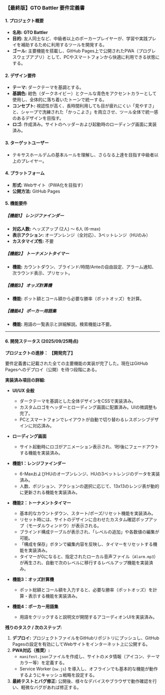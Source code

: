 ### **【最終版】GTO Battler 要件定義書**

#### 1. プロジェクト概要
*   **名称:** **GTO Battler**
*   **目的:** 友人同士など、中級者以上のポーカープレイヤーが、学習や実践プレイを補助するために利用するツールを開発する。
*   **ゴール:** 主要機能を搭載し、GitHub Pages上で公開されたPWA（プログレスウェブアプリ）として、PCやスマートフォンから快適に利用できる状態にする。

#### 2. デザイン要件
*   **テーマ:** ダークテーマを基調とする。
*   **基調色:** 紺色（ダークネイビー）とクールな青色をアクセントカラーとして使用し、全体的に落ち着いたトーンで統一する。
*   **コンセプト:** 視認性が高く、長時間利用しても目が疲れにくい「見やすさ」と、シャープで洗練された「かっこよさ」を両立させ、ツール全体で統一感のあるデザインを目指す。
*   **ロゴ:** 作成済み。サイトのヘッダーおよび起動時のローディング画面に実装済み。

#### 3. ターゲットユーザー
*   テキサスホールデムの基本ルールを理解し、さらなる上達を目指す中級者以上のプレイヤー。

#### 4. プラットフォーム
*   **形式:** Webサイト（PWA化を目指す）
*   **公開方法:** GitHub Pages

#### 5. 機能要件

##### 【機能1】 レンジファインダー
*   **対応人数:** ヘッズアップ (2人) 〜 6人 (6-max)
*   **表示アクション:** オープンレンジ（全対応）、3ベットレンジ（HUのみ）
*   **カスタマイズ性:** 不要

##### 【機能2】 トーナメントタイマー
*   **機能:** カウントダウン、ブラインド/時間/Anteの自由設定、アラーム通知、次ラウンド表示、プリセット。

##### 【機能3】 オッズ計算機
*   **機能:** ポット額とコール額から必要な勝率（ポットオッズ）を計算。

##### 【機能4】 ポーカー用語集
*   **機能:** 用語の一覧表示と詳細解説。検索機能は不要。

---

#### 6. 開発ステータス (2025/09/25時点)

**プロジェクトの進捗：** **【開発完了】**

要件定義書に記載された全ての主要機能の実装が完了した。現在はGitHub Pagesへのデプロイ（公開）を待つ段階にある。

**実装済み項目の詳細:**

*   **UI/UX 全般**
    *   ダークテーマを基調とした全体デザインをCSSで実装済み。
    *   カスタムロゴをヘッダーとローディング画面に配置済み。UIの微調整も完了。
    *   PCとスマートフォンでレイアウトが自動で切り替わるレスポンシブデザインに対応済み。

*   **ローディング画面**
    *   サイト起動時にロゴがアニメーション表示され、1秒後にフェードアウトする機能を実装済み。

*   **機能1：レンジファインダー**
    *   6-MaxおよびHUのオープンレンジ、HUの3ベットレンジのデータを実装済み。
    *   人数、ポジション、アクションの選択に応じて、13x13のレンジ表が動的に更新される機能を実装済み。

*   **機能2：トーナメントタイマー**
    *   基本的なカウントダウン、スタート/ポーズ/リセット機能を実装済み。
    *   リセット時には、サイトのデザインに合わせたカスタム確認ポップアップ（モーダルウィンドウ）が表示される。
    *   ブラインド構成テーブルが表示され、「レベルの追加」や各数値の編集が可能。
    *   「構成を保存」ボタンで編集内容を反映し、タイマーをリセットする機能を実装済み。
    *   タイマーが0になると、指定されたローカル音声ファイル（`Alarm.mp3`）が再生され、自動で次のレベルに移行するレベルアップ機能を実装済み。

*   **機能3：オッズ計算機**
    *   ポット総額とコール額を入力すると、必要な勝率（ポットオッズ）を計算・表示する機能を実装済み。

*   **機能4：ポーカー用語集**
    *   用語をクリックすると説明文が開閉するアコーディオンUIを実装済み。

**残りのタスク / 次のステップ:**

1.  **デプロイ:** プロジェクトファイルをGitHubリポジトリにプッシュし、GitHub Pagesの設定を有効にしてWebサイトをインターネット上に公開する。
2.  **PWA対応（推奨）:**
    *   `manifest.json`ファイルを作成し、サイトのメタ情報（アイコン、テーマカラー等）を定義する。
    *   Service Worker (`sw.js`) を導入し、オフラインでも基本的な機能が動作するようにキャッシュ戦略を設定する。
3.  **最終テストとバグ修正:** 公開後、様々なデバイスやブラウザで動作確認を行い、軽微なバグがあれば修正する。